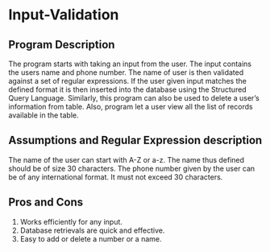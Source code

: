 # Input-Validation

Program Description
---
The program starts with taking an input from the user. The input contains the users name and phone number. The name of user is then validated against a set of regular expressions. If the user given input matches the defined format it is then inserted into the database using the Structured Query Language. Similarly, this program can also be used to delete a user’s information from table. Also, program let a user view all the list of records available in the table.  

Assumptions and Regular Expression description
---
The name of the user can start with A-Z or a-z. The name thus defined should be of size 30 characters. The phone number given by the user can be of any international format. It must not exceed 30 characters.  

Pros and Cons
---
1)	Works efficiently for any input.
2)	Database retrievals are quick and effective.
3)	Easy to add or delete a number or a name.
